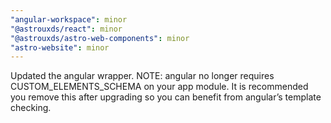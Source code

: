 ```yaml
---
"angular-workspace": minor
"@astrouxds/react": minor
"@astrouxds/astro-web-components": minor
"astro-website": minor
---
```


Updated the angular wrapper. NOTE: angular no longer requires CUSTOM_ELEMENTS_SCHEMA on your app module. It is recommended you remove this after upgrading so you can benefit from angular’s template checking.
